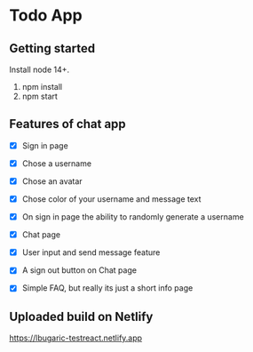 # Todo App

## Getting started

Install node 14+.

1. npm install
2. npm start

## Features of chat app

- [x] Sign in page
- [x] Chose a username
- [x] Chose an avatar
- [x] Chose color of your username and message text
- [x] On sign in page the ability to randomly generate a username
- [x] Chat page
- [x] User input and send message feature
- [x] A sign out button on Chat page
- [x] Simple FAQ, but really its just a short info page


## Uploaded build on Netlify

https://lbugaric-testreact.netlify.app
